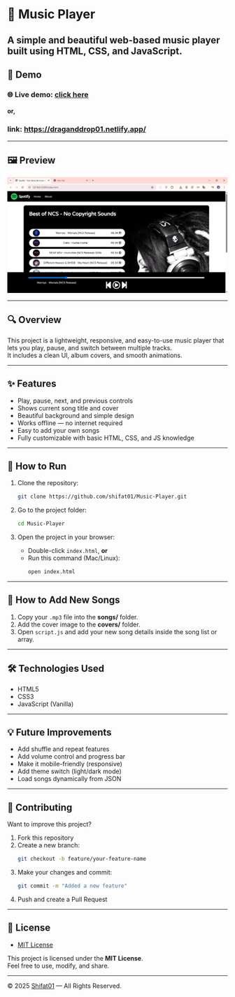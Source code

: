 # 🎵 Music Player

A simple and beautiful **web-based music player** built using **HTML, CSS, and JavaScript**.
---
## 🚀 Demo

### 🌐 Live demo: [click here](https://draganddrop01.netlify.app/)

#### or, 

### link: https://draganddrop01.netlify.app/
---

## 🖼️ Preview

![Music Player Preview](preview.png)

---

## 🔍 Overview

This project is a lightweight, responsive, and easy-to-use music player that lets you play, pause, and switch between multiple tracks.  
It includes a clean UI, album covers, and smooth animations.

---

## ✨ Features

- Play, pause, next, and previous controls  
- Shows current song title and cover  
- Beautiful background and simple design  
- Works offline — no internet required  
- Easy to add your own songs  
- Fully customizable with basic HTML, CSS, and JS knowledge

---

## 🚀 How to Run

1. Clone the repository:
   ```bash
   git clone https://github.com/shifat01/Music-Player.git
   ```

2. Go to the project folder:
   ```bash
   cd Music-Player
   ```

3. Open the project in your browser:
   - Double-click `index.html`, **or**
   - Run this command (Mac/Linux):
     ```bash
     open index.html
     ```

---

## 🧠 How to Add New Songs

1. Copy your `.mp3` file into the **songs/** folder.  
2. Add the cover image to the **covers/** folder.  
3. Open `script.js` and add your new song details inside the song list or array.

---

## 🛠️ Technologies Used

- HTML5  
- CSS3  
- JavaScript (Vanilla)

---

## 💡 Future Improvements

- Add shuffle and repeat features  
- Add volume control and progress bar  
- Make it mobile-friendly (responsive)  
- Add theme switch (light/dark mode)  
- Load songs dynamically from JSON



---

## 🤝 Contributing

Want to improve this project?

1. Fork this repository  
2. Create a new branch:
   ```bash
   git checkout -b feature/your-feature-name
   ```
3. Make your changes and commit:
   ```bash
   git commit -m "Added a new feature"
   ```
4. Push and create a Pull Request

---

## 📝 License
- [MIT License](LICENSE)

This project is licensed under the **MIT License**.  
Feel free to use, modify, and share.

---

© 2025 [Shifat01](https://github.com/shifat01) — All Rights Reserved.
